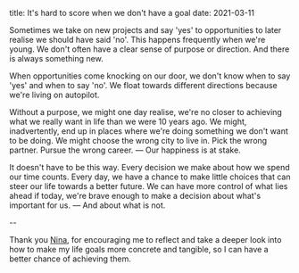 title: It's hard to score when we don't have a goal
date: 2021-03-11

Sometimes we take on new projects and say 'yes' to opportunities to later realise we should have said 'no'. This happens frequently when we're young. We don't often have a clear sense of purpose or direction. And there is always something new.

When opportunities come knocking on our door, we don't know when to say 'yes' and when to say 'no'. We float towards different directions because we're living on autopilot.

Without a purpose, we might one day realise, we're no closer to achieving what we really want in life than we were 10 years ago. We might, inadvertently, end up in places where we're doing something we don't want to be doing. We might choose the wrong city to live in. Pick the wrong partner. Pursue the wrong career. — Our happiness is at stake.

It doesn't have to be this way. Every decision we make about how we spend our time counts. Every day, we have a chance to make little choices that can steer our life towards a better future. We can have more control of what lies ahead if today, we're brave enough to make a decision about what's important for us. — And about what is not.

\--

Thank you [Nina](https://www.linkedin.com/in/nina-zavrieva-ab76625/), for encouraging me to reflect and take a deeper look into how to make my life goals more concrete and tangible, so I can have a better chance of achieving them.
